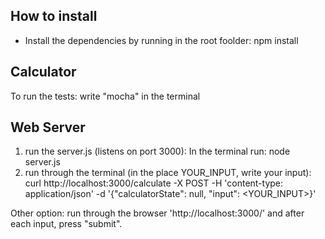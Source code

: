 ## How to install
* Install the dependencies by running in the root foolder:
      npm install

## Calculator
To run the tests: write "mocha" in the terminal

## Web Server
1. run the server.js (listens on port 3000): In the terminal run:
        node server.js
2.  run through the terminal (in the place YOUR_INPUT, write your input):
        curl http://localhost:3000/calculate -X POST -H 'content-type: application/json' -d '{"calculatorState": null, "input": <YOUR_INPUT>}'       

Other option: run through the browser 'http://localhost:3000/' and after each input, press "submit".
